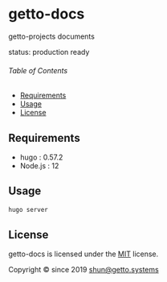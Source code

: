 # getto-docs

getto-projects documents

status: production ready


###### Table of Contents

- [Requirements](#Requirements)
- [Usage](#Usage)
- [License](#License)

## Requirements

- hugo : 0.57.2
- Node.js : 12


## Usage

```bash
hugo server
```


## License

getto-docs is licensed under the [MIT](LICENSE) license.

Copyright &copy; since 2019 shun@getto.systems

